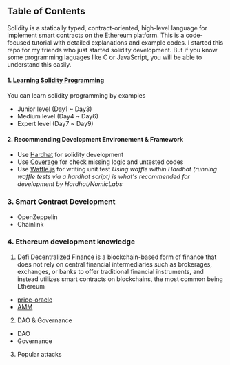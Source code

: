 ## Table of Contents
Solidity is a statically typed, contract-oriented, high-level language for implement smart contracts on the Ethereum platform. This is a code-focused tutorial with detailed explanations and example codes. I started this repo for my friends who just started solidity development. But if you know some programming laguages like C or JavaScript, you will be able to understand this easily.

#### 1. [Learning Solidity Programming](/solidity-development)
You can learn solidity programming by examples
- Junior level (Day1 ~ Day3)
- Medium level (Day4 ~ Day6)
- Expert level (Day7 ~ Day9)

#### 2. Recommending Development Environement & Framework
- Use [Hardhat](https://hardhat.org/) for solidity development
- Use [Coverage](https://hardhat.org/plugins/solidity-coverage.html) for check missing logic and untested codes
- Use [Waffle.js](https://hardhat.org/guides/waffle-testing.html) for writing unit test
  *Using waffle within Hardhat (running waffle tests via a hardhat script) is what's recommended for development by Hardhat/NomicLabs*

### 3. Smart Contract Development
- OpenZeppelin
- Chainlink

### 4. Ethereum development knowledge

1) Defi
Decentralized Finance is a blockchain-based form of finance that does not rely on central financial intermediaries such as brokerages, exchanges, or banks to offer traditional financial instruments, and instead utilizes smart contracts on blockchains, the most common being Ethereum

- [price-oracle](/defi/price-oracle.md)
- [AMM](/defi/AMM.md)

2) DAO & Governance
- DAO
- Governance

3) Popular attacks
